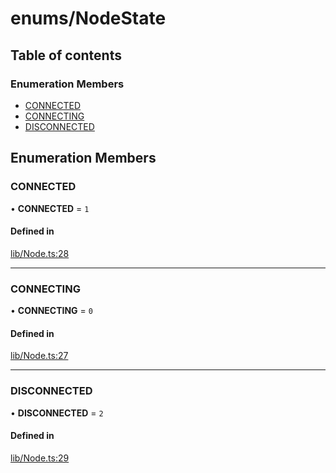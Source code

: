 # enums/NodeState

## Table of contents

### Enumeration Members

- [CONNECTED](enums.NodeState.md#connected)
- [CONNECTING](enums.NodeState.md#connecting)
- [DISCONNECTED](enums.NodeState.md#disconnected)

## Enumeration Members

### CONNECTED

• **CONNECTED** = ``1``

#### Defined in

[lib/Node.ts:28](https://github.com/hmes98318/LavaShark/blob/3261a2e/src/lib/Node.ts#L28)

___

### CONNECTING

• **CONNECTING** = ``0``

#### Defined in

[lib/Node.ts:27](https://github.com/hmes98318/LavaShark/blob/3261a2e/src/lib/Node.ts#L27)

___

### DISCONNECTED

• **DISCONNECTED** = ``2``

#### Defined in

[lib/Node.ts:29](https://github.com/hmes98318/LavaShark/blob/3261a2e/src/lib/Node.ts#L29)
